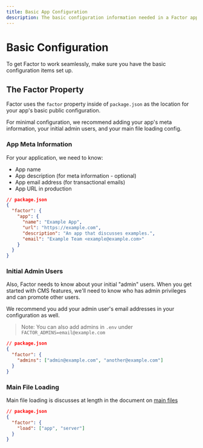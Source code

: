 ```yaml
---
title: Basic App Configuration
description: The basic configuration information needed in a Factor app
---
```


# Basic Configuration

To get Factor to work seamlessly, make sure you have the basic configuration items set up.

## The Factor Property

Factor uses the `factor` property inside of `package.json` as the location for your app's basic public configuration.

For minimal configuration, we recommend adding your app's meta information, your initial admin users, and your main file loading config.

### App Meta Information

For your application, we need to know:

- App name
- App description (for meta information - optional)
- App email address (for transactional emails)
- App URL in production

```json
// package.json
{
  "factor": {
    "app": {
      "name": "Example App",
      "url": "https://example.com",
      "description": "An app that discusses examples.",
      "email": "Example Team <example@example.com>"
    }
  }
}
```

### Initial Admin Users

Also, Factor needs to know about your initial "admin" users. When you get started with CMS features, we'll need to know who has admin privileges and can promote other users.

We recommend you add your admin user's email addresses in your configuration as well.

> Note: You can also add admins in `.env` under `FACTOR_ADMINS=email@example.com`

```json
// package.json
{
  "factor": {
    "admins": ["admin@example.com", "another@example.com"]
  }
}
```

### Main File Loading

Main file loading is discusses at length in the document on [main files](./main-files)

```json
// package.json
{
  "factor": {
    "load": ["app", "server"]
  }
}
```
